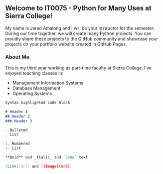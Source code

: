 <title>Jared Amalong</title>

## Welcome to IT0075 - Python for Many Uses at Sierra College!

My name is Jared Amalong and I will be your instructor for the semester.  During our time together, we will create many Python projects.  You can proudly share these projects to the GitHub community and showcase your projects on your portfolio website created in GitHub Pages.

### About Me

This is my third year working as part-time faculty at Sierra College.  I've enjoyed teaching classes in:
- Management Information Systems
- Database Management
- Operating Systems

```markdown
Syntax highlighted code block

# Header 1
## Header 2
### Header 3

- Bulleted
- List

1. Numbered
2. List

**Bold** and _Italic_ and `Code` text

[Link](url) and ![Image](src)
```
